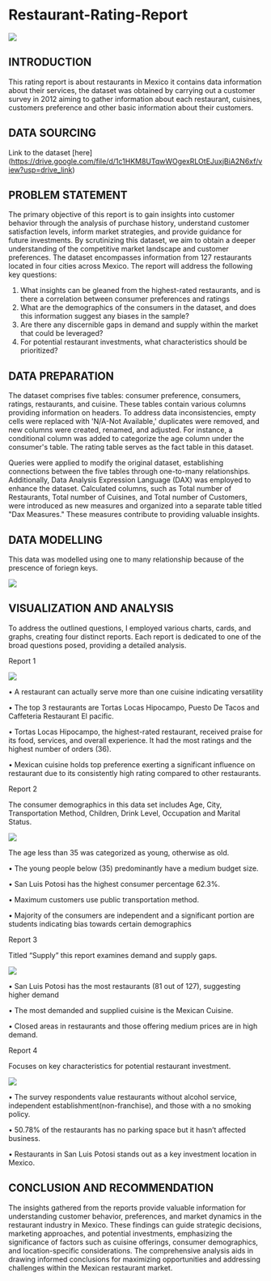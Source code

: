 # Restaurant-Rating-Report

![](RESTAURANTIMAGE.png)

## INTRODUCTION

This rating report is about restaurants in Mexico it contains data information about their services, the dataset was obtained by carrying out a customer survey in 2012 aiming to gather information about each restaurant, cuisines, customers preference and other basic information about their customers.

## DATA SOURCING
Link to the dataset [here] (https://drive.google.com/file/d/1c1HKM8UTqwWOgexRLOtEJuxjBiA2N6xf/view?usp=drive_link)

## PROBLEM STATEMENT
The primary objective of this report is to gain insights into customer behavior through the analysis of purchase history, understand customer satisfaction levels, inform market strategies, and provide guidance for future investments. By scrutinizing this dataset, we aim to obtain a deeper understanding of the competitive market landscape and customer preferences. The dataset encompasses information from 127 restaurants located in four cities across Mexico.
The report will address the following key questions:
1. What insights can be gleaned from the highest-rated restaurants, and is there a correlation between consumer preferences and ratings
2. What are the demographics of the consumers in the dataset, and does this information suggest any biases in the sample?
3. Are there any discernible gaps in demand and supply within the market that could be leveraged?
4. For potential restaurant investments, what characteristics should be prioritized?
   
## DATA PREPARATION
The dataset comprises five tables: consumer preference, consumers, ratings, restaurants, and cuisine. These tables contain various columns providing information on headers. To address data inconsistencies, empty cells were replaced with 'N/A-Not Available,' duplicates were removed, and new columns were created, renamed, and adjusted. For instance, a conditional column was added to categorize the age column under the consumer's table. The rating table serves as the fact table in this dataset.

Queries were applied to modify the original dataset, establishing connections between the five tables through one-to-many relationships. Additionally, Data Analysis Expression Language (DAX) was employed to enhance the dataset. Calculated columns, such as Total number of Restaurants, Total number of Cuisines, and Total number of Customers, were introduced as new measures and organized into a separate table titled "Dax Measures." These measures contribute to providing valuable insights.

## DATA MODELLING
This data was modelled using one to many relationship because of the prescence of foriegn keys.

![](Rmodel.png)

## VISUALIZATION AND ANALYSIS
To address the outlined questions, I employed various charts, cards, and graphs, creating four distinct reports. Each report is dedicated to one of the broad questions posed, providing a detailed analysis.

Report 1

![](1o.png)

•	A restaurant can actually serve more than one cuisine indicating versatility

•	The top 3 restaurants are Tortas Locas Hipocampo, Puesto De Tacos and Caffeteria Restaurant El pacific.

•	Tortas Locas Hipocampo, the highest-rated restaurant, received praise for its food, services, and overall experience. It had the most ratings and the highest number of orders (36).

•	Mexican cuisine holds top preference exerting a significant influence on restaurant due to its consistently high rating compared to other restaurants.

Report 2

 The consumer demographics in this data set includes Age, City, Transportation Method, Children, Drink Level, Occupation and Marital Status.
 
 ![](2.png)
 
 The age less than 35 was categorized as young, otherwise as old.
 
•	The young people below (35) predominantly have a medium budget size.

•	 San Luis Potosi has the highest consumer percentage 62.3%.

•	Maximum customers use public transportation method.

•	Majority of the consumers are independent and a significant portion are students indicating bias towards certain demographics

Report 3

Titled “Supply” this report examines demand and supply gaps.

![](3.png)

•	San Luis Potosi has the most restaurants (81 out of 127), suggesting higher demand

•	The most demanded and supplied cuisine is the Mexican Cuisine.

•	Closed areas in restaurants and those offering medium prices are in high demand.

Report 4

Focuses on key characteristics for potential restaurant investment.

![](4.png)

•	The survey respondents value restaurants without alcohol service, independent establishment(non-franchise), and those with a no smoking policy.

•	50.78% of the restaurants has no parking space but it hasn’t affected business.

•	Restaurants in San Luis Potosi stands out as a key investment location in Mexico.

## CONCLUSION AND RECOMMENDATION

The insights gathered from the reports provide valuable information for understanding customer behavior, preferences, and market dynamics in the restaurant industry in Mexico. These findings can guide strategic decisions, marketing approaches, and potential investments, emphasizing the significance of factors such as cuisine offerings, consumer demographics, and location-specific considerations. The comprehensive analysis aids in drawing informed conclusions for maximizing opportunities and addressing challenges within the Mexican restaurant market.













